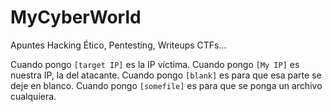 # MyCyberWorld
Apuntes Hacking Ético, Pentesting, Writeups CTFs...

Cuando pongo `[target IP]` es la IP víctima.
Cuando pongo `[My IP]` es nuestra IP, la del atacante.
Cuando pongo `[blank]` es para que esa parte se deje en blanco.
Cuando pongo `[somefile]` es para que se ponga un archivo cualquiera.
